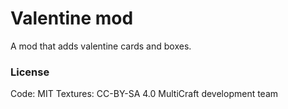# Valentine mod

A mod that adds valentine cards and boxes.

### License

Code: MIT
Textures: CC-BY-SA 4.0 MultiCraft development team
